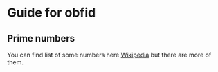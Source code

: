 # Guide for obfid

## Prime numbers

You can find list of some numbers here [Wikipedia](https://en.wikipedia.org/wiki/List_of_prime_numbers) but there are more of them.
